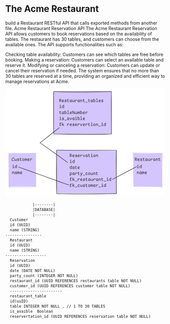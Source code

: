 # The Acme Restaurant
   build a Restaurant RESTful API that calls exported methods from another file.
   Acme Restaurant Reservation API
The Acme Restaurant Reservation API allows customers to book reservations based on the availability of tables. The restaurant has 30 tables, and customers can choose from the available ones. The API supports functionalities such as:

Checking table availability: Customers can see which tables are free before booking.
Making a reservation: Customers can select an available table and reserve it.
Modifying or canceling a reservation: Customers can update or cancel their reservation if needed.
The system ensures that no more than 30 tables are reserved at a time, providing an organized and efficient way to manage reservations at Acme.
   
![alt text](img/image.png)
```
            |--------|
            |DATABASE|
            |--------|
  Customer
  id (UUID)
  name (STRING)
----------------
  Restaurant
  id (UUID)
  name (STRING)
------------------
  Reservation
  id (UUID)
  date (DATE NOT NULL)
  party_count (INTEGER NOT NULL)
  restaurant_id (UUID REFERENCES restaurants table NOT NULL)
  customer_id (UUID REFERENCES customer table NOT NULL)
  -----------------------
  restaurant_table
  id(uuID)
  table INTEGER NOT NULL , // 1 TO 30 TABLES
  is_avaible  Boolean  
  reservertation_id (UUID REFERENCES reservation table NOT NULL)
  ```
  

